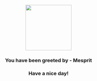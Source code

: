 <p align="center">
            <img src="https://raw.githubusercontent.com/PokeAPI/sprites/master/sprites/pokemon/481.png" width="150" height="150">
          </p>
          <h3 align="center">You have been greeted by - <b>Mesprit</b></h3>
          <h3 align="center">Have a nice day!</h3>
        